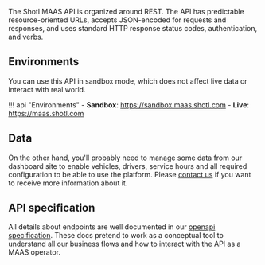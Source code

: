 The Shotl MAAS API is organized around REST. The API has predictable resource-oriented URLs, accepts 
JSON-encoded for requests and responses, and uses standard HTTP response status codes, authentication, and verbs.

## Environments
You can use this API in sandbox mode, which does not affect live data or interact with real world. 

!!! api "Environments"
    - **Sandbox**: https://sandbox.maas.shotl.com
    - **Live**: https://maas.shotl.com

## Data
On the other hand, you'll probably need to manage some data from our dashboard site to enable vehicles, drivers, service
hours and all required configuration to be able to use the platform. Please [contact us](mailto:support@shotl.com) if you want to
receive more information about it.

## API specification
All details about endpoints are well documented in our [openapi specification](https://app.swaggerhub.com/apis-docs/Shotl-transportation/maas/1.0.0).
These docs pretend to work as a conceptual tool to understand all our business flows and how to interact with the API as a MAAS operator.
